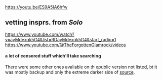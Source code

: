 https://youtu.be/ES9A5IA6hfw

##  vetting  insprs. from  _Solo_
https://www.youtube.com/watch?v=ayMdexqk5G4&list=RDayMdexqk5G4&start_radio=1
https://www.youtube.com/@TheForgottenGlamrock/videos

#### a lot of censored stuff which'll take searching

There were some other ones avaliable on th epublic version not listed, bt it was mostly backup and only the extreme darker side of [source](https://tamers12345.fandom.com/wiki/Tamers12345%27s_My_Little_Pony_Episodes).
